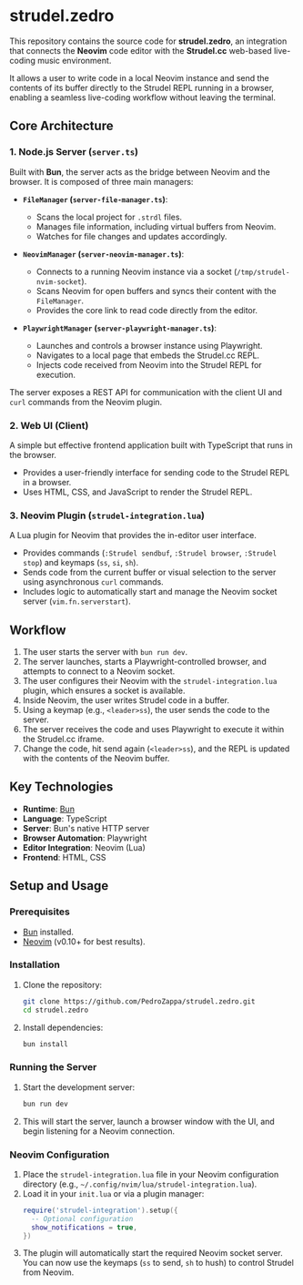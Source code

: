 # strudel.zedro

This repository contains the source code for **strudel.zedro**, an integration that connects the **Neovim** code editor with the **Strudel.cc** web-based live-coding music environment.

It allows a user to write code in a local Neovim instance and send the contents of its buffer directly to the Strudel REPL running in a browser, enabling a seamless live-coding workflow without leaving the terminal.

## Core Architecture

### 1. Node.js Server (`server.ts`)

Built with **Bun**, the server acts as the bridge between Neovim and the browser. It is composed of three main managers:

*   **`FileManager` (`server-file-manager.ts`)**:
    *   Scans the local project for `.strdl` files.
    *   Manages file information, including virtual buffers from Neovim.
    *   Watches for file changes and updates accordingly.

*   **`NeovimManager` (`server-neovim-manager.ts`)**:
    *   Connects to a running Neovim instance via a socket (`/tmp/strudel-nvim-socket`).
    *   Scans Neovim for open buffers and syncs their content with the `FileManager`.
    *   Provides the core link to read code directly from the editor.

*   **`PlaywrightManager` (`server-playwright-manager.ts`)**:
    *   Launches and controls a browser instance using Playwright.
    *   Navigates to a local page that embeds the Strudel.cc REPL.
    *   Injects code received from Neovim into the Strudel REPL for execution.

The server exposes a REST API for communication with the client UI and `curl` commands from the Neovim plugin.

### 2. Web UI (Client)

A simple but effective frontend application built with TypeScript that runs in the browser.

*   Provides a user-friendly interface for sending code to the Strudel REPL in a browser.
*   Uses HTML, CSS, and JavaScript to render the Strudel REPL.

### 3. Neovim Plugin (`strudel-integration.lua`)

A Lua plugin for Neovim that provides the in-editor user interface.

*   Provides commands (`:Strudel sendbuf`, `:Strudel browser`, `:Strudel stop`) and keymaps (`ss`, `si`, `sh`).
*   Sends code from the current buffer or visual selection to the server using asynchronous `curl` commands.
*   Includes logic to automatically start and manage the Neovim socket server (`vim.fn.serverstart`).

## Workflow

1.  The user starts the server with `bun run dev`.
2.  The server launches, starts a Playwright-controlled browser, and attempts to connect to a Neovim socket.
3.  The user configures their Neovim with the `strudel-integration.lua` plugin, which ensures a socket is available.
4.  Inside Neovim, the user writes Strudel code in a buffer.
5.  Using a keymap (e.g., `<leader>ss`), the user sends the code to the server.
6.  The server receives the code and uses Playwright to execute it within the Strudel.cc iframe.
7.  Change the code, hit send again (`<leader>ss`), and the REPL is updated with the contents of the Neovim buffer.

## Key Technologies

*   **Runtime**: [Bun](https://bun.sh/)
*   **Language**: TypeScript
*   **Server**: Bun's native HTTP server
*   **Browser Automation**: Playwright
*   **Editor Integration**: Neovim (Lua)
*   **Frontend**: HTML, CSS

## Setup and Usage

### Prerequisites

*   [Bun](https://bun.sh/) installed.
*   [Neovim](https://neovim.io/) (v0.10+ for best results).

### Installation

1.  Clone the repository:
    ```sh
    git clone https://github.com/PedroZappa/strudel.zedro.git
    cd strudel.zedro
    ```

2.  Install dependencies:
    ```sh
    bun install
    ```

### Running the Server

1.  Start the development server:
    ```sh
    bun run dev
    ```
2.  This will start the server, launch a browser window with the UI, and begin listening for a Neovim connection.

### Neovim Configuration

1.  Place the `strudel-integration.lua` file in your Neovim configuration directory (e.g., `~/.config/nvim/lua/strudel-integration.lua`).
2.  Load it in your `init.lua` or via a plugin manager:
    ```lua
    require('strudel-integration').setup({
      -- Optional configuration
      show_notifications = true,
    })
    ```
3.  The plugin will automatically start the required Neovim socket server. You can now use the keymaps (`ss` to send, `sh` to hush) to control Strudel from Neovim.
